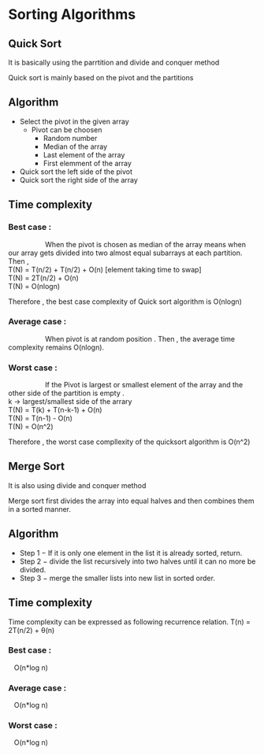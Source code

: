 # Sorting Algorithms 

## Quick Sort 

It is basically using the parrtition and divide and conquer method 

Quick sort is mainly based on the pivot and the partitions 

Algorithm 
-
- Select the pivot in the given array 
    - Pivot can be choosen 
       - Random number 
       - Median of the array
       - Last element of the array 
       - First elemment of the array 
- Quick sort the left side of the pivot 
- Quick sort the right side of the array

Time complexity 
- 
### Best case : <br>
 &nbsp;&nbsp;&nbsp;&nbsp;&nbsp;&nbsp;&nbsp;&nbsp;&nbsp;&nbsp;&nbsp;&nbsp;&nbsp;&nbsp;&nbsp;&nbsp;&nbsp;&nbsp; When the pivot is chosen as median of the array means when our array gets divided into two almost equal subarrays at each partition.
 Then , <br>T(N) = T(n/2) + T(n/2) + O(n) [element taking time to swap]<br>
T(N) = 2T(n/2) + O(n) <br>
T(N) = O(nlogn)

Therefore , the best case complexity of Quick sort algorithm is O(nlogn)

### Average case : <br>
&nbsp;&nbsp;&nbsp;&nbsp;&nbsp;&nbsp;&nbsp;&nbsp;&nbsp;&nbsp;&nbsp;&nbsp;&nbsp;&nbsp;&nbsp;&nbsp;&nbsp;&nbsp;
When pivot is at random position . Then , 
the average time complexity remains O(nlogn).

### Worst case : <br>
&nbsp;&nbsp;&nbsp;&nbsp;&nbsp;&nbsp;&nbsp;&nbsp;&nbsp;&nbsp;&nbsp;&nbsp;&nbsp;&nbsp;&nbsp;&nbsp;&nbsp;&nbsp;
If the Pivot is largest or smallest element of the array and the other side of the partition is empty . <br>
k -> largest/smallest side of the arrary <br>
T(N) = T(k) + T(n-k-1) + O(n) <br>
T(N) = T(n-1) - O(n) <br>
T(N) = O(n^2)

Therefore , the worst case compllexity of the quicksort algorithm is O(n^2)



## Merge Sort 

It is also using divide and conquer method 

Merge sort first divides the array into equal halves and then combines them in a sorted manner.

Algorithm 
-
- Step 1 − If it is only one element in the list it is already sorted, return.
- Step 2 − divide the list recursively into two halves until it can no more be divided.
- Step 3 − merge the smaller lists into new list in sorted order.

Time complexity 
- 

Time complexity can be expressed as following recurrence relation. 
T(n) = 2T(n/2) + θ(n)
### Best case : <br>
&nbsp;&nbsp;&nbsp;O(n*log n)


### Average case : <br>
&nbsp;&nbsp;&nbsp;O(n*log n)

### Worst case : <br>
&nbsp;&nbsp;&nbsp;O(n*log n)